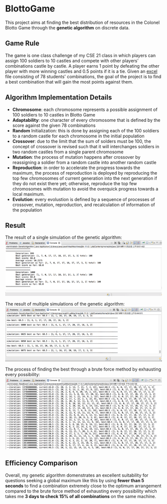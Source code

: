 # BlottoGame
This project aims at finding the best distribution of resources in the Colonel Blotto Game through the **genetic algorithm** on discrete data.  

## Game Rule
The game is one class challenge of my CSE 21 class in which players can assign 100 soldiers to 10 castles and compete with other players' combinations castle by castle. A player earns 1 point by defeating the other player with more winning castles and 0.5 points if it is a tie. Given an [excel](https://github.com/Jameschen7/BlottoGame/blob/master/src/bg/dataset/blottoscores.xls) file consisting of 78 students' combinations, the goal of the project is to find a best combination that will gain the most points against them.

## Algorithm Implementation Details
* **Chromosome**: each chromosome represents a possible assignment of 100 soldiers to 10 castles in Blotto Game
* **Adaptability**: one character of every chromosome that is defined by the score against the given 78 combinations
* **Random** Initialization: this is done by assigning each of the 100 soldiers to a random castle for each chromosome in the initial population
* **Crossover**: due to the limit that the sum of solders must be 100, the concept of crossover is revised such that it will interchanges soldiers in two random castles from a single parent chromosome
* **Mutation**: the process of mutation happens after crossover by reassigning a soldier from a random castle into another random castle
* **Reproduction**: in order to accelerate the progress towards the maximum, the process of reproduction is deployed by reproducing the top few chromosomes of current generation into the next generation if they do not exist there yet; otherwise, reproduce the top few chromosomes with mutation to avoid the overquick progress towards a local maximum.
* **Evolution**: every evolustion is defined by a sequence of processes of crossover, mutation, reproduction, and recalculation of information of the population

## Result 
The result of a single simulation of the genetic algorithm:
![result of a single simulation](https://raw.githubusercontent.com/Jameschen7/BlottoGame/master/pics/Result%20of%20Single%20Simulation.png)

The result of multiple simulations of the genetic algorithm:
![result of multiple simulations](https://raw.githubusercontent.com/Jameschen7/BlottoGame/master/pics/Result%20of%20Multiple%20Simulations.png)

The process of finding the best through a brute force method by exhausting every possibility:
![Screen Shot of Findbest.png](https://raw.githubusercontent.com/Jameschen7/BlottoGame/master/pics/Screen%20Shot%20of%20Findbest.png)

## Efficiency Comparison
Overall, my genetic algorithm domenstrates an excellent suitability for questions seeking a global maximum like this by using **fewer than 5 seconds** to find a combination extremely close to the optimum arrangement compared to the brute force method of exhausting every possibility which takes me **3 days to check 15% of all combinations** on the same machine.
